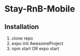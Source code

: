 # Stay-RnB-Mobile

## Installation

1. clone repo
2. expo init AwesomeProject
3. npm start OR expo start
